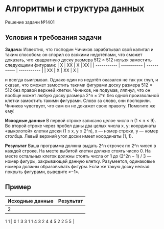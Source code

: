 # Алгоритмы и структура данных
Решение задачи №1401

## Условия и требования задачи

__Задача:__ Известно, что господин Чичиков зарабатывал свой капитал и таким способом: он спорил со всякими недотёпами, что сможет доказать, что квадратную доску размера 512 × 512 нельзя замостить следующими фигурами:
| X | XX | X | XX |
| ----------- | ----------- | ----------- | ----------- |
| XX | X | XX | X |

и всегда выигрывал. Однако один из недотёп оказался не так уж глуп, и сказал, что сможет замостить такими фигурами доску размера 512 × 512 без правой верхней клетки. Чичиков, не подумав, ляпнул, что он вообще может любую доску размера 2^n × 2^n без одной произвольной клетки замостить такими фигурами. Слово за слово, они поспорили. Чичиков чувствует, что сам он не докажет свою правоту. Помогите же ему!

__Исходные данные__
В первой строке записано целое число n (1 ≤ n ≤ 9). Во второй строке через пробел даны два целых числа x, y: координаты «выколотой» клетки доски (1 ≤ x, y ≤ 2^n), x — номер строки, y — номер столбца. Левый верхний угол доски имеет координаты (1, 1).

__Результат__
Ваша программа должна выдать 2^n строчек по 2^n чисел в каждой строке. На месте выбитой клетки должно стоять число 0. На месте остальных клеток должны стоять числа от 1 до (2^2n − 1) / 3 — номер фигуры, закрывающей данную клетку. Разумеется, одинаковые номера должны образовывать фигуры. Если же такую доску нельзя покрыть фигурами, выведите «−1».


## Пример
| Исходные данные | Результат |
| ----------- | ----------- |
| 2
1 1
| 0 1 3 3
1 1 4 3
2 4 4 5
2 2 5 5
|


